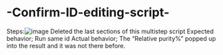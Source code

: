 # -Confirm-ID-editing-script-
Steps:![image](https://github.com/oalomainy/-Confirm-ID-editing-script-/assets/161784957/bdb7b715-4be6-4330-bc37-316a84c1e6fc)
Deleted the last sections of this multistep script
Expected behavior;	Run same id
Actual behavior;	The “Relative purity%” popped up into the result and it was not there before. 
 
